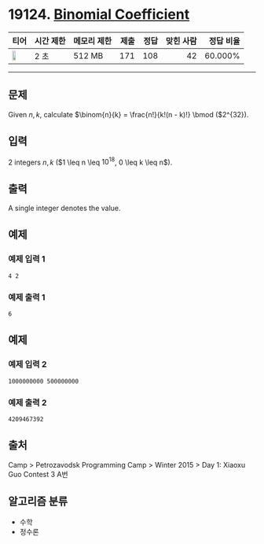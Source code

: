 # 19124. [Binomial Coefficient](https://www.acmicpc.net/problem/19124)

| 티어 | 시간 제한 | 메모리 제한 | 제출 | 정답 | 맞힌 사람 | 정답 비율 |
|---|---|---|---:|---:|---:|---:|
| <img src="https://static.solved.ac/tier_small/21.svg" width="50%" /> | 2 초 | 512 MB | 171 | 108 | 42 | 60.000% |

---

## 문제

Given $n, k$, calculate $\binom{n}{k} = \frac{n!}{k!(n - k)!} \bmod ($2^{32}$)$.

## 입력

$2$ integers $n, k$ ($1 \leq n \leq $10^{18}$, 0 \leq k \leq n$).

## 출력

A single integer denotes the value.

## 예제

### 예제 입력 1

```
4 2
```

### 예제 출력 1

```
6
```

## 예제

### 예제 입력 2

```
1000000000 500000000
```

### 예제 출력 2

```
4209467392
```

## 출처

Camp
\> 
Petrozavodsk Programming Camp
\> 
Winter 2015
\> 
Day 1: Xiaoxu Guo Contest 3
A번

## 알고리즘 분류

- 수학
- 정수론

